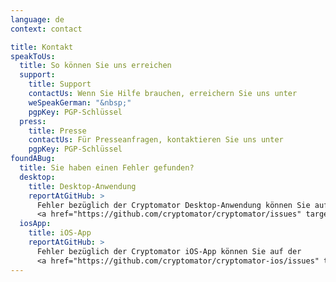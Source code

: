 ```yaml
---
language: de
context: contact

title: Kontakt
speakToUs:
  title: So können Sie uns erreichen
  support:
    title: Support
    contactUs: Wenn Sie Hilfe brauchen, erreichern Sie uns unter
    weSpeakGerman: "&nbsp;"
    pgpKey: PGP-Schlüssel
  press:
    title: Presse
    contactUs: Für Presseanfragen, kontaktieren Sie uns unter
    pgpKey: PGP-Schlüssel
foundABug:
  title: Sie haben einen Fehler gefunden?
  desktop:
    title: Desktop-Anwendung
    reportAtGitHub: >
      Fehler bezüglich der Cryptomator Desktop-Anwendung können Sie auf der
      <a href="https://github.com/cryptomator/cryptomator/issues" target="_blank">Cryptomator Fehlerliste</a> melden.
  iosApp:
    title: iOS-App
    reportAtGitHub: >
      Fehler bezüglich der Cryptomator iOS-App können Sie auf der
      <a href="https://github.com/cryptomator/cryptomator-ios/issues" target="_blank">Cryptomator iOS Fehlerliste</a> melden.
---
```

